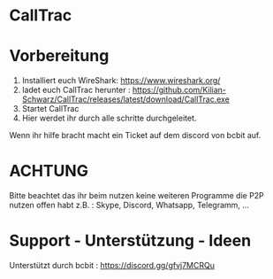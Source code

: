 # CallTrac

# Vorbereitung

1. Installiert euch WireShark: https://www.wireshark.org/
2. ladet euch CallTrac herunter : https://github.com/Kilian-Schwarz/CallTrac/releases/latest/download/CallTrac.exe
3. Startet CallTrac
4. Hier werdet ihr durch alle schritte durchgeleitet.


Wenn ihr hilfe bracht macht ein Ticket auf dem discord von bcbit auf.

# ACHTUNG
Bitte beachtet das ihr beim nutzen keine weiteren Programme die P2P nutzen offen habt z.B. :
Skype, Discord, Whatsapp, Telegramm, ...



# Support - Unterstützung - Ideen
Unterstützt durch bcbit : https://discord.gg/gfvj7MCRQu
